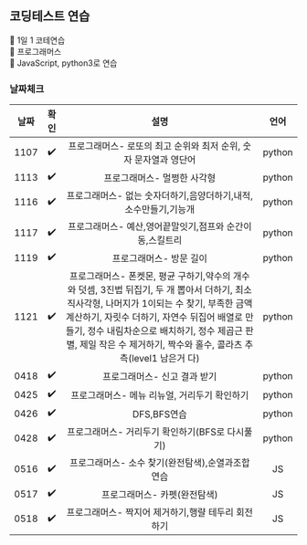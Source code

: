 ## 코딩테스트 연습  

📌 1일 1 코테연습  
📌 프로그래머스  
📌 JavaScript, python3로 연습  

### 날짜체크
 
|날짜|확인|설명|언어|
|:---:|:---:|:------:|:----:|
|1107|✔️|프로그래머스- 로또의 최고 순위와 최저 순위, 숫자 문자열과 영단어|python|
|1113|✔️|프로그래머스- 멀쩡한 사각형|python|
|1116|✔️|프로그래머스- 없는 숫자더하기,음양더하기,내적,소수만들기,기능개|python|
|1117|✔️|프로그래머스- 예산,영어끝말잇기,점프와 순간이동,스킬트리|python|
|1119|✔️|프로그래머스- 방문 길이|python|
|1121|✔️|프로그래머스- 폰켓몬, 평균 구하기,약수의 개수와 덧셈, 3진법 뒤집기, 두 개 뽑아서 더하기, 최소 직사각형, 나머지가 1이되는 수 찾기, 부족한 금액 계산하기, 자릿수 더하기, 자연수 뒤집어 배열로 만들기, 정수 내림차순으로 배치하기, 정수 제곱근 판별, 제일 작은 수 제거하기, 짝수와 홀수, 콜라츠 추측(level1 남은거 다)|python|
|0418|✔️|프로그래머스- 신고 결과 받기|python|
|0425|✔️|프로그래머스- 메뉴 리뉴얼, 거리두기 확인하기|python|
|0426|✔️|DFS,BFS연습|python|
|0428|✔️|프로그래머스- 거리두기 확인하기(BFS로 다시풀기)|python|
|0516|✔️|프로그래머스- 소수 찾기(완전탐색),순열과조합 연습|JS|
|0517|✔️|프로그래머스- 카펫(완전탐색)|JS|
|0518|✔️|프로그래머스- 짝지어 제거하기,행랼 테두리 회전하기|JS|